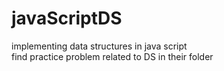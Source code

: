 # javaScriptDS
implementing data structures in java script <br>
find practice problem related to DS in their folder
